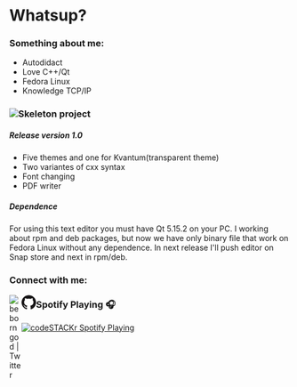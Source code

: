 # Whatsup?

### Something about me:

- Autodidact
- Love C++/Qt
- Fedora Linux
- Knowledge TCP/IP

### ![Skeleton project](https://github.com/beborngod/Skeleton)
##### Release version 1.0
- Five themes and one for Kvantum(transparent theme)
- Two variantes of cxx syntax
- Font changing
- PDF writer

##### Dependence

For using this text editor you must have Qt 5.15.2 on your PC.
I working about rpm and deb packages, but now we have only binary
file that work on Fedora Linux without any dependence. 
In next release I'll push editor on Snap store and next in rpm/deb.
### Connect with me:

[<img align="left" alt="beborngod | Twitter" width="22px" src="https://cdn.jsdelivr.net/npm/simple-icons@v3/icons/twitter.svg" />][twitter]
[<img align="left" alt="GitHub" width="26px" src="https://raw.githubusercontent.com/github/explore/78df643247d429f6cc873026c0622819ad797942/topics/github/github.png" />][partisaner]


### Spotify Playing 🎧

[<img src="https://now-playing-codestackr.vercel.app/api/spotify-playing" alt="codeSTACKr Spotify Playing" width="350" />](https://open.spotify.com/user/xglhjmhcc6nxmbh0gjcihencz)


[partisaner]: https://github.com/Partisaner
[twitter]: https://twitter.com/beborngod